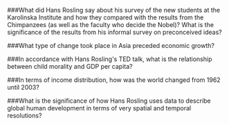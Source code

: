 ###What did Hans Rosling say about his survey of the new students at the Karolinska Institute and how they compared with the results from the Chimpanzees (as well as the faculty who decide the Nobel)?  What is the significance of the results from his informal survey on preconceived ideas?

###What type of change took place in Asia preceded economic growth?

###In accordance with Hans Rosling's TED talk, what is the relationship between child morality and GDP per capita?

###In terms of income distribution, how was the world changed from 1962 until 2003?

###What is the significance of how Hans Rosling uses data to describe global human development in terms of very spatial and temporal resolutions?

